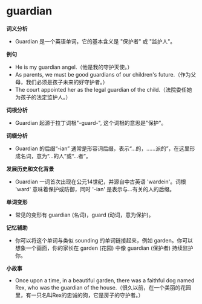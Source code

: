 # guardian

**词义分析**

  

*   Guardian 是一个英语单词，它的基本含义是 "保护者" 或 "监护人"。

  

**例句**

  

*   He is my guardian angel.（他是我的守护天使。）
*   As parents, we must be good guardians of our children's future.（作为父母，我们必须是孩子未来的好守护者。）
*   The court appointed her as the legal guardian of the child.（法院委任她为孩子的法定监护人。）

  

**词根分析**

  

*   Guardian 起源于拉丁词根"-guard-", 这个词根的意思是"保护"。

  

**词缀分析**

  

*   Guardian 的后缀“-ian” 通常是形容词后缀，表示“…的，……派的”，在这里形成名词，意为“...的人”或“...者”。

  

**发展历史和文化背景**

  

*   Guardian 一词首次出现在公元14世纪，并源自中古英语 'wardein'。词根 'ward' 意味着保护或防御，同时 '-ian' 是表示与...有关的人的后缀。

  

**单词变形**

  

*   常见的变形有 guardian (名词)，guard (动词，意为保护)。

  

**记忆辅助**

  

*   你可以将这个单词与类似 sounding 的单词链接起来，例如 garden。你可以想象一个画面，你的家长在 garden (花园) 中像 guardian (保护者) 持续监护你。

  

**小故事**

  

*   Once upon a time, in a beautiful garden, there was a faithful dog named Rex, who was the guardian of the house.（很久以前，在一个美丽的花园里，有一只名叫Rex的忠诚的狗，它是房子的守护者。）
